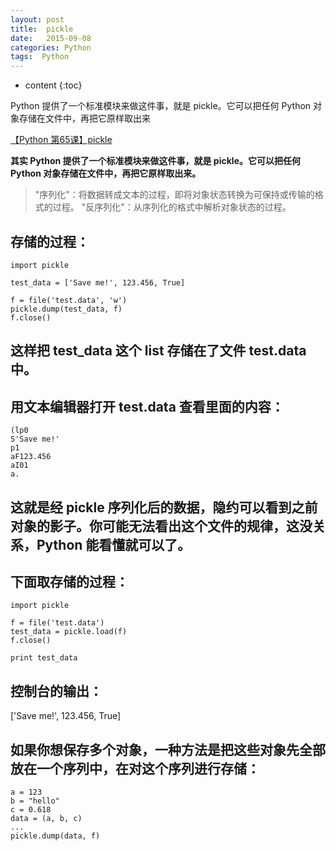 ```yaml
---
layout: post
title:  pickle
date:   2015-09-08
categories: Python
tags:  Python
---
```


* content
{:toc}


Python 提供了一个标准模块来做这件事，就是 pickle。它可以把任何 Python 对象存储在文件中，再把它原样取出来







[【Python 第65课】pickle](http://mp.weixin.qq.com/s?__biz=MjM5MDEyMDk4Mw==&mid=200306654&idx=1&sn=db94fc7e790f6371729fe5f7ba601284)

**其实 Python 提供了一个标准模块来做这件事，就是 pickle。它可以把任何 Python 对象存储在文件中，再把它原样取出来。**


>"序列化"：将数据转成文本的过程，即将对象状态转换为可保持或传输的格式的过程。
"反序列化"：从序列化的格式中解析对象状态的过程。


## 存储的过程：

```
import pickle

test_data = ['Save me!', 123.456, True]

f = file('test.data', 'w')
pickle.dump(test_data, f)
f.close()
```
## 这样把 test_data 这个 list 存储在了文件 test.data 中。

## 用文本编辑器打开 test.data 查看里面的内容：

```
(lp0
S'Save me!'
p1
aF123.456
aI01
a.
```

## 这就是经 pickle 序列化后的数据，隐约可以看到之前对象的影子。你可能无法看出这个文件的规律，这没关系，Python 能看懂就可以了。

## 下面取存储的过程：

```
import pickle

f = file('test.data')
test_data = pickle.load(f)
f.close()

print test_data
```

## 控制台的输出：

['Save me!', 123.456, True]

## 如果你想保存多个对象，一种方法是把这些对象先全部放在一个序列中，在对这个序列进行存储：

```
a = 123
b = "hello"
c = 0.618
data = (a, b, c)
...
pickle.dump(data, f)
```
